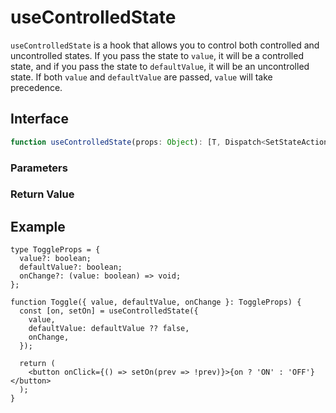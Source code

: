 # useControlledState

`useControlledState` is a hook that allows you to control both controlled and uncontrolled states. If you pass the state to `value`, it will be a controlled state, and if you pass the state to `defaultValue`, it will be an uncontrolled state. If both `value` and `defaultValue` are passed, `value` will take precedence.

## Interface

```ts
function useControlledState(props: Object): [T, Dispatch<SetStateAction<T>>];
```

### Parameters

<Interface
  required
  name="props"
  type="Object"
  description=""
  :nested="[
    {
      name: 'props.value',
      type: 'T',
      required: false,
      description: 'The value of the state.',
    },
    {
      name: 'props.defaultValue',
      type: 'T',
      required: false,
      description: 'The default value of the state.',
    },
    {
      name: 'props.onChange',
      type: '(value: T) => void',
      required: false,
      description:
        'The callback function that is called when the state changes.',
    },
    {
      name: 'props.equalityFn',
      type: '(prev: T, next: T) => boolean',
      required: false,
      description:
        'The function that is used to compare the previous and next values.',
    },
  ]"
/>

### Return Value

<Interface
  name=""
  type="[T, Dispatch<SetStateAction<T>>]"
  description="The state and the setter function."
/>

## Example

```tsx
type ToggleProps = {
  value?: boolean;
  defaultValue?: boolean;
  onChange?: (value: boolean) => void;
};

function Toggle({ value, defaultValue, onChange }: ToggleProps) {
  const [on, setOn] = useControlledState({
    value,
    defaultValue: defaultValue ?? false,
    onChange,
  });

  return (
    <button onClick={() => setOn(prev => !prev)}>{on ? 'ON' : 'OFF'}</button>
  );
}
```
